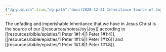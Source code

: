 ```yaml
---
{"dg-publish":true,"dg-path":"docs/2020-12-21 Inheritance Source of Joy.md","permalink":"/docs/2020-12-21-inheritance-source-of-joy/","noteIcon":"","created":"2020-12-21T06:49:37-05:00","updated":""}
---
```



The unfading and imperishable inheritance that we have in Jesus Christ is the source of our [[resources/notes/Joy\|Joy]] according to [[resources/bible/epistles/1 Peter 1#1:4\|1 Peter 1#1:4]], [[resources/bible/epistles/1 Peter 1#1:6\|1 Peter 1#1:6]] and [[resources/bible/epistles/1 Peter 1#1:8\|1 Peter 1#1:8]].